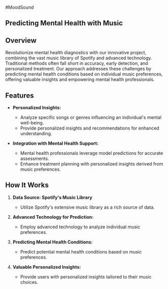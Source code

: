 #MoodSound
## Predicting Mental Health with Music

## Overview

Revolutionize mental health diagnostics with our innovative project, combining the vast music library of Spotify and advanced technology. Traditional methods often fall short in accuracy, early detection, and personalized treatment. Our approach addresses these challenges by predicting mental health conditions based on individual music preferences, offering valuable insights and empowering mental health professionals.

## Features

- **Personalized Insights:**
  - Analyze specific songs or genres influencing an individual's mental well-being.
  - Provide personalized insights and recommendations for enhanced understanding.

- **Integration with Mental Health Support:**
  - Mental health professionals leverage model predictions for accurate assessments.
  - Enhance treatment planning with personalized insights derived from music preferences.

## How It Works

1. **Data Source: Spotify's Music Library**
   - Utilize Spotify's extensive music library as a rich source of data.

2. **Advanced Technology for Prediction:**
   - Employ advanced technology to analyze individual music preferences.

3. **Predicting Mental Health Conditions:**
   - Predict potential mental health conditions based on music preferences.

4. **Valuable Personalized Insights:**
   - Provide users with personalized insights tailored to their music choices.

